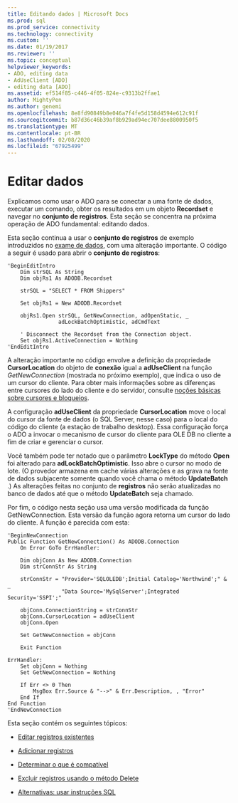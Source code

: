 ```yaml
---
title: Editando dados | Microsoft Docs
ms.prod: sql
ms.prod_service: connectivity
ms.technology: connectivity
ms.custom: ''
ms.date: 01/19/2017
ms.reviewer: ''
ms.topic: conceptual
helpviewer_keywords:
- ADO, editing data
- AdUseClient [ADO]
- editing data [ADO]
ms.assetid: ef514f85-c446-4f05-824e-c9313b2ffae1
author: MightyPen
ms.author: genemi
ms.openlocfilehash: 8e8fd90849b8e046a7f4fe5d158d4594e612c91f
ms.sourcegitcommit: b87d36c46b39af8b929ad94ec707dee8800950f5
ms.translationtype: MT
ms.contentlocale: pt-BR
ms.lasthandoff: 02/08/2020
ms.locfileid: "67925499"
---
```

# <a name="editing-data"></a>Editar dados
Explicamos como usar o ADO para se conectar a uma fonte de dados, executar um comando, obter os resultados em um objeto **Recordset** e navegar no **conjunto de registros**. Esta seção se concentra na próxima operação de ADO fundamental: editando dados.  
  
 Esta seção continua a usar o **conjunto de registros** de exemplo introduzidos no [exame de dados](../../../ado/guide/data/examining-data.md), com uma alteração importante. O código a seguir é usado para abrir o **conjunto de registros**:  
  
```  
'BeginEditIntro  
    Dim strSQL As String  
    Dim objRs1 As ADODB.Recordset  
  
    strSQL = "SELECT * FROM Shippers"  
  
    Set objRs1 = New ADODB.Recordset  
  
    objRs1.Open strSQL, GetNewConnection, adOpenStatic, _  
                adLockBatchOptimistic, adCmdText  
  
    ' Disconnect the Recordset from the Connection object.  
    Set objRs1.ActiveConnection = Nothing  
'EndEditIntro  
```  
  
 A alteração importante no código envolve a definição da propriedade **CursorLocation** do objeto de **conexão** igual a **adUseClient** na função *GetNewConnection* (mostrada no próximo exemplo), que indica o uso de um cursor do cliente. Para obter mais informações sobre as diferenças entre cursores do lado do cliente e do servidor, consulte [noções básicas sobre cursores e bloqueios](../../../ado/guide/data/understanding-cursors-and-locks.md).  
  
 A configuração **adUseClient** da propriedade **CursorLocation** move o local do cursor da fonte de dados (o SQL Server, nesse caso) para o local do código do cliente (a estação de trabalho desktop). Essa configuração força o ADO a invocar o mecanismo de cursor do cliente para OLE DB no cliente a fim de criar e gerenciar o cursor.  
  
 Você também pode ter notado que o parâmetro **LockType** do método **Open** foi alterado para **adLockBatchOptimistic**. Isso abre o cursor no modo de lote. (O provedor armazena em cache várias alterações e as grava na fonte de dados subjacente somente quando você chama o método **UpdateBatch** .) As alterações feitas no conjunto de **registros** não serão atualizadas no banco de dados até que o método **UpdateBatch** seja chamado.  
  
 Por fim, o código nesta seção usa uma versão modificada da função GetNewConnection. Esta versão da função agora retorna um cursor do lado do cliente. A função é parecida com esta:  
  
```  
'BeginNewConnection  
Public Function GetNewConnection() As ADODB.Connection  
    On Error GoTo ErrHandler:  
  
    Dim objConn As New ADODB.Connection  
    Dim strConnStr As String  
  
    strConnStr = "Provider='SQLOLEDB';Initial Catalog='Northwind';" & _  
                 "Data Source='MySqlServer';Integrated Security='SSPI';"  
  
    objConn.ConnectionString = strConnStr  
    objConn.CursorLocation = adUseClient  
    objConn.Open  
  
    Set GetNewConnection = objConn  
  
    Exit Function  
  
ErrHandler:  
    Set objConn = Nothing  
    Set GetNewConnection = Nothing  
  
    If Err <> 0 Then  
        MsgBox Err.Source & "-->" & Err.Description, , "Error"  
    End If  
End Function  
'EndNewConnection  
```  
  
 Esta seção contém os seguintes tópicos:  
  
-   [Editar registros existentes](../../../ado/guide/data/editing-existing-records.md)  
  
-   [Adicionar registros](../../../ado/guide/data/adding-records.md)  
  
-   [Determinar o que é compatível](../../../ado/guide/data/determining-what-is-supported.md)  
  
-   [Excluir registros usando o método Delete](../../../ado/guide/data/deleting-records-using-the-delete-method.md)  
  
-   [Alternativas: usar instruções SQL](../../../ado/guide/data/alternatives-using-sql-statements.md)
